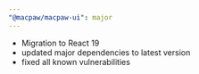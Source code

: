 ```yaml
---
"@macpaw/macpaw-ui": major
---
```


- Migration to React 19
- updated major dependencies to latest version
- fixed all known vulnerabilities
